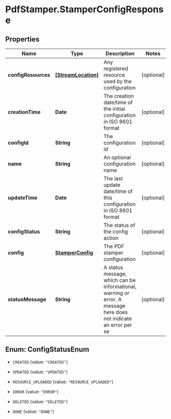 # PdfStamper.StamperConfigResponse

## Properties
Name | Type | Description | Notes
------------ | ------------- | ------------- | -------------
**configResources** | [**[StreamLocation]**](StreamLocation.md) | Any registered resource used by the configuration | [optional] 
**creationTime** | **Date** | The creation date/time of the initial configuration in ISO 8601 format | [optional] 
**configId** | **String** | The configuration id | [optional] 
**name** | **String** | An optional configuration name | [optional] 
**updateTime** | **Date** | The last update date/time of this configuration in ISO 8601 format | [optional] 
**configStatus** | **String** | The status of the config action | [optional] 
**config** | [**StamperConfig**](StamperConfig.md) | The PDF stamper configuration | [optional] 
**statusMessage** | **String** | A status message, which can be informational, warning or error. A message here does not indicate an error per se | [optional] 


<a name="ConfigStatusEnum"></a>
## Enum: ConfigStatusEnum


* `CREATED` (value: `"CREATED"`)

* `UPDATED` (value: `"UPDATED"`)

* `RESOURCE_UPLOADED` (value: `"RESOURCE_UPLOADED"`)

* `ERROR` (value: `"ERROR"`)

* `DELETED` (value: `"DELETED"`)

* `DONE` (value: `"DONE"`)




